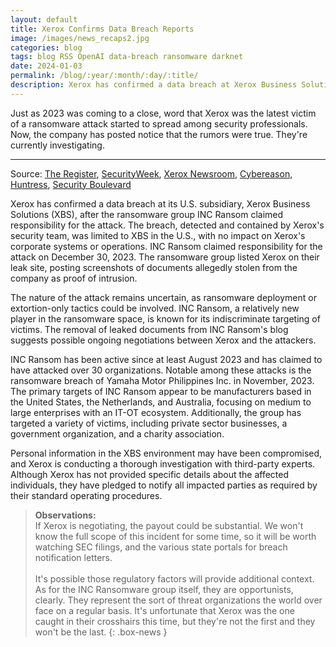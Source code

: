 ```yaml
---
layout: default
title: Xerox Confirms Data Breach Reports
image: /images/news_recaps2.jpg
categories: blog
tags: blog RSS OpenAI data-breach ransomware darknet
date: 2024-01-03
permalink: /blog/:year/:month/:day/:title/
description: Xerox has confirmed a data breach at Xerox Business Solutions (XBS), after the ransomware group INC Ransom claimed responsibility for the attack.
---
```


Just as 2023 was coming to a close, word that Xerox was the latest victim of a ransomware attack started to spread among security professionals. Now, the company has posted notice that the rumors were true. They're currently investigating.

<hr>


Source: [The Register](https://www.theregister.com/2024/01/03/xerox_inks_confirmation_of_security/), [SecurityWeek](https://www.securityweek.com/xerox-confirms-data-breach-at-us-subsidiary-following-ransomware-attack/), [Xerox Newsroom](https://www.news.xerox.com/news/xerox-releases-statement-regarding-cybersecurity-incident-affecting-xbs-subsidiary), [Cybereason](https://www.cybereason.com/blog/threat-alert-inc-ransomware), [Huntress](https://www.huntress.com/blog/investigating-new-inc-ransom-group-activity), [Security Boulevard](https://securityboulevard.com/2023/12/anatomy-of-a-ransomware-attack-inc-ransom-breaches-yamaha/)

Xerox has confirmed a data breach at its U.S. subsidiary, Xerox Business Solutions (XBS), after the ransomware group INC Ransom claimed responsibility for the attack. The breach, detected and contained by Xerox's security team, was limited to XBS in the U.S., with no impact on Xerox's corporate systems or operations. INC Ransom claimed responsibility for the attack on December 30, 2023. The ransomware group listed Xerox on their leak site, posting screenshots of documents allegedly stolen from the company as proof of intrusion.

The nature of the attack remains uncertain, as ransomware deployment or extortion-only tactics could be involved. INC Ransom, a relatively new player in the ransomware space, is known for its indiscriminate targeting of victims. The removal of leaked documents from INC Ransom's blog suggests possible ongoing negotiations between Xerox and the attackers.

INC Ransom has been active since at least August 2023 and has claimed to have attacked over 30 organizations. Notable among these attacks is the ransomware breach of Yamaha Motor Philippines Inc. in November, 2023. The primary targets of INC Ransom appear to be manufacturers based in the United States, the Netherlands, and Australia, focusing on medium to large enterprises with an IT-OT ecosystem. Additionally, the group has targeted a variety of victims, including private sector businesses, a government organization, and a charity association.

Personal information in the XBS environment may have been compromised, and Xerox is conducting a thorough investigation with third-party experts. Although Xerox has not provided specific details about the affected individuals, they have pledged to notify all impacted parties as required by their standard operating procedures.

>**Observations:**<br>
>If Xerox is negotiating, the payout could be substantial. We won't know the full scope of this incident for some time, so it will be worth watching SEC filings, and the various state portals for breach notification letters.
><br><br>
>It's possible those regulatory factors will provide additional context. As for the INC Ransomware group itself, they are opportunists, clearly. They represent the sort of threat organizations the world over face on a regular basis. It's unfortunate that Xerox was the one caught in their crosshairs this time, but they're not the first and they won't be the last.
{: .box-news }
